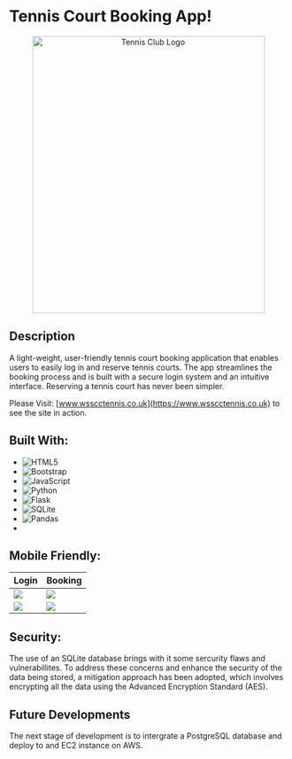# Tennis Court Booking App!
<div align="center" style="width:100%;">
  <img src="https://github.com/Bouza1/booking_app/assets/97123953/a755f73a-14c9-4820-82c7-886a1f1ddfc7" alt="Tennis Club Logo" width="420px" height="500px">
</div>

## Description
A light-weight, user-friendly tennis court booking application that enables users to easily log in and reserve tennis courts. The app streamlines the booking process and is built with a secure login system and an intuitive interface. Reserving a tennis court has never been simpler. 

Please Visit: [www.wsscctennis.co.uk](https://www.wsscctennis.co.uk) to see the site in action.

## Built With:
- ![HTML5](https://img.shields.io/badge/html5-%23E34F26.svg?style=for-the-badge&logo=html5&logoColor=white)
- ![Bootstrap](https://img.shields.io/badge/bootstrap-%238511FA.svg?style=for-the-badge&logo=bootstrap&logoColor=white)
- ![JavaScript](https://img.shields.io/badge/javascript-%23323330.svg?style=for-the-badge&logo=javascript&logoColor=%23F7DF1E)
- ![Python](https://img.shields.io/badge/python-3670A0?style=for-the-badge&logo=python&logoColor=ffdd54)
- ![Flask](https://img.shields.io/badge/flask-%23000.svg?style=for-the-badge&logo=flask&logoColor=white)
- ![SQLite](https://img.shields.io/badge/sqlite-%2307405e.svg?style=for-the-badge&logo=sqlite&logoColor=white)
- ![Pandas](https://img.shields.io/badge/pandas-%23150458.svg?style=for-the-badge&logo=pandas&logoColor=white)
- 
## Mobile Friendly:
| Login | Booking |
| --- | --- |
| <img src="https://github.com/Bouza1/booking_app/assets/97123953/bac1a9d7-37f9-4291-aa81-53d72ae9027e"> | <img src="https://github.com/Bouza1/booking_app/assets/97123953/dfc119be-1d63-4e41-88df-09511a7dac0d"> | 
| <img src="https://github.com/Bouza1/booking_app/assets/97123953/0d97e34a-8bcd-4ef6-a8da-47393d8e6b85"> | <img src="https://github.com/Bouza1/booking_app/assets/97123953/5df92114-488d-4b4a-827f-4123a2faf4df"> |

## Security:

The use of an SQLite database brings with it some sercurity flaws and vulnerabillites. To address these concerns and enhance the security of the data being stored, a mitigation approach has been adopted, which involves encrypting all the data using the Advanced Encryption Standard (AES).

## Future Developments

The next stage of development is to intergrate a PostgreSQL database and deploy to and EC2 instance on AWS.







